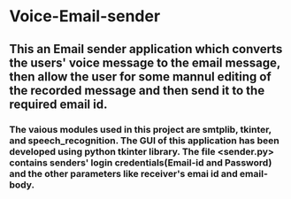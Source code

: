 # Voice-Email-sender
## This an Email sender application which converts the users' voice message to the email message, then allow the user for some mannul editing of the recorded message and then send it to the required email id. 
### The vaious modules used in this project are smtplib, tkinter, and speech_recognition. The GUI of this application has been developed using python tkinter library. The file <sender.py> contains senders' login credentials(Email-id and Password) and the other parameters like receiver's emai id and email-body.
